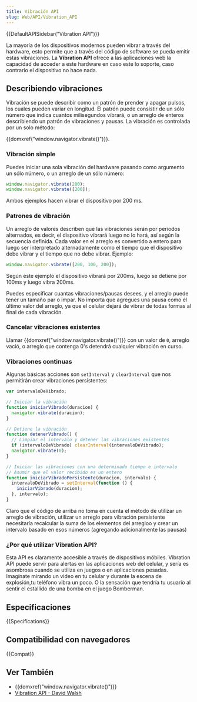 ```yaml
---
title: Vibración API
slug: Web/API/Vibration_API
---
```


{{DefaultAPISidebar("Vibration API")}}

La mayoría de los dispositivos modernos pueden vibrar a través del hardware, esto permite que a través del código de software se pueda emitir estas vibraciones. La **Vibration API** ofrece a las aplicaciones web la capacidad de acceder a este hardware en caso este lo soporte, caso contrario el dispositivo no hace nada.

## Describiendo vibraciones

Vibración se puede describir como un patrón de prender y apagar pulsos, los cuales pueden variar en longitud. El patrón puede consistir de un sólo número que indica cuantos milisegundos vibrará, o un arreglo de enteros describiendo un patrón de vibraciones y pausas. La vibración es controlada por un solo método:

{{domxref("window.navigator.vibrate()")}}.

### Vibración simple

Puedes iniciar una sola vibración del hardware pasando como argumento un sólo número, o un arreglo de un sólo número:

```js
window.navigator.vibrate(200);
window.navigator.vibrate([200]);
```

Ambos ejemplos hacen vibrar el dispositivo por 200 ms.

### Patrones de vibración

Un arreglo de valores describen que las vibraciones serán por períodos alternados, es decir, el dispositivo vibrará luego no lo hará, así según la secuencia definida. Cada valor en el arreglo es convertido a entero para luego ser interpretado alternadamente como el tiempo que el dispositivo debe vibrar y el tiempo que no debe vibrar. Ejemplo:

```js
window.navigator.vibrate([200, 100, 200]);
```

Según este ejemplo el dispositivo vibrará por 200ms, luego se detiene por 100ms y luego vibra 200ms.

Puedes especificar cuantas vibraciones/pausas desees, y el arreglo puede tener un tamaño par o impar. No importa que agregues una pausa como el último valor del arreglo, ya que el celular dejará de vibrar de todas formas al final de cada vibración.

### Cancelar vibraciones existentes

Llamar {{domxref("window.navigator.vibrate()")}} con un valor de `0`, arreglo vació, o arreglo que contenga 0's detendrá cualquier vibración en curso.

### Vibraciones continuas

Algunas básicas acciones son `setInterval` y `clearInterval` que nos permitirán crear vibraciones persistentes:

```js
var intervaloDeVibrado;

// Iniciar la vibración
function iniciarVibrado(duracion) {
  navigator.vibrate(duracion);
}

// Detiene la vibración
function detenerVibrado() {
  // Limpiar el intervalo y detener las vibraciones existentes
  if (intervaloDeVibrado) clearInterval(intervaloDeVibrado);
  navigator.vibrate(0);
}

// Iniciar las vibraciones con una determinado tiempo e intervalo
// Asumir que el valor recibido es un entero
function iniciarVibradoPersistente(duracion, intervalo) {
  intervaloDeVibrado = setInterval(function () {
    iniciarVibrado(duracion);
  }, intervalo);
}
```

Claro que el código de arriba no toma en cuenta el método de utilizar un arreglo de vibración, utilizar un arreglo para vibración persistente necesitaría recalcular la suma de los elementos del arregloo y crear un intervalo basado en esos números (agregando adicionalmente las pausas)

### ¿Por qué utilizar Vibration API?

Esta API es claramente accesible a través de dispositivos móbiles. Vibration API puede servir para alertas en las aplicaciones web del celular, y sería es asombrosa cuando se utiliza en juegos o en aplicaciones pesadas. Imagínate mirando un video en tu celular y durante la escena de explosión,tu teléfono vibra un poco. O la sensación que tendría tu usuario al sentir el estallido de una bomba en el juego Bomberman.

## Especificaciones

{{Specifications}}

## Compatibilidad con navegadores

{{Compat}}

## Ver También

- {{domxref("window.navigator.vibrate()")}}
- [Vibration API - David Walsh](https://davidwalsh.name/vibration-api)
